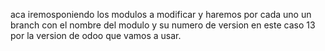 aca iremosponiendo los modulos a modificar y haremos por cada uno un branch 
con el nombre del modulo y su numero de version en este caso 13 por la version
de odoo que vamos a usar.
